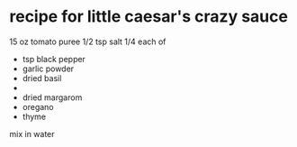 # recipe for little caesar's crazy sauce



15 oz tomato puree
1/2 tsp salt
1/4 each of 
* tsp black pepper
* garlic powder
* dried basil
* 
* dried margarom
* oregano 
* thyme 

mix in water 
